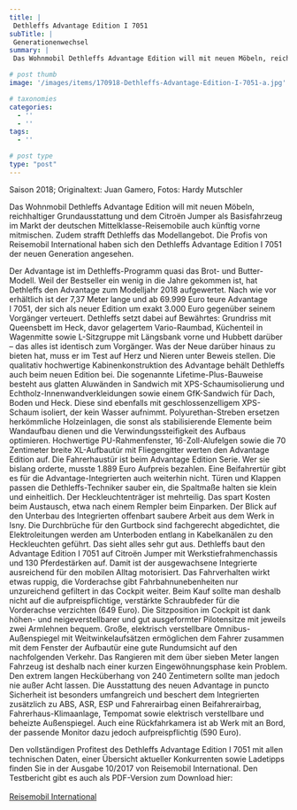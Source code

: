 ```yaml
---
title: |
 Dethleffs Advantage Edition I 7051
subTitle: |
 Generationenwechsel
summary: |
 Das Wohnmobil Dethleffs Advantage Edition will mit neuen Möbeln, reichhaltiger Grundausstattung und dem Citroën Jumper als Basis im Markt der deutschen Mittelklasse-Reisemobile auch künftig vorne mitmischen. Die Profis von Reisemobil International haben sich den Dethleffs Advantage Edition I 7051 der neuen Generation angesehen.

# post thumb
image: '/images/items/170918-Dethleffs-Advantage-Edition-I-7051-a.jpg'

# taxonomies
categories: 
  - ''
  - ''
tags:
  - ''

# post type
type: "post"
---
```


Saison 2018; Originaltext: Juan Gamero, Fotos: Hardy Mutschler  

Das Wohnmobil Dethleffs Advantage Edition will mit neuen Möbeln, reichhaltiger Grundausstattung und dem Citroën Jumper als Basisfahrzeug im Markt der deutschen Mittelklasse-Reisemobile auch künftig vorne mitmischen. Zudem strafft Dethleffs das Modellangebot. Die Profis von Reisemobil International haben sich den Dethleffs Advantage Edition I 7051 der neuen Generation angesehen.  

Der Advantage ist im Dethleffs-Programm quasi das Brot- und Butter-Modell. Weil der Bestseller ein wenig in die Jahre gekommen ist, hat Dethleffs den Advantage zum Modelljahr 2018 aufgewertet. Nach wie vor erhältlich ist der 7,37 Meter lange und ab 69.999 Euro teure Advantage I 7051, der sich als neuer Edition um exakt 3.000 Euro gegenüber seinem Vorgänger verteuert. Dethleffs setzt dabei auf Bewährtes: Grundriss mit Queensbett im Heck, davor gelagertem Vario-Raumbad, Küchenteil in Wagenmitte sowie L-Sitzgruppe mit Längsbank vorne und Hubbett darüber – das alles ist identisch zum Vorgänger. Was der Neue darüber hinaus zu bieten hat, muss er im Test auf Herz und Nieren unter Beweis stellen. Die qualitativ hochwertige Kabinenkonstruktion des Advantage behält Dethleffs auch beim neuen Edition bei. Die sogenannte Lifetime-Plus-Bauweise besteht aus glatten Aluwänden in Sandwich mit XPS-Schaumisolierung und Echtholz-Innenwandverkleidungen sowie einem GfK-Sandwich für Dach, Boden und Heck. Diese sind ebenfalls mit geschlossenzelligem XPS-Schaum isoliert, der kein Wasser aufnimmt. Polyurethan-Streben ersetzen herkömmliche Holzeinlagen, die sonst als stabilisierende Elemente beim Wandaufbau dienen und die Verwindungssteifigkeit des Aufbaus optimieren. Hochwertige PU-Rahmenfenster, 16-Zoll-Alufelgen sowie die 70 Zentimeter breite XL-Aufbautür mit Fliegengitter werten den Advantage Edition auf. Die Fahrerhaustür ist beim Advantage Edition Serie. Wer sie bislang orderte, musste 1.889 Euro Aufpreis bezahlen. Eine Beifahrertür gibt es für die Advantage-Integrierten auch weiterhin nicht. Türen und Klappen passen die Dethleffs-Techniker sauber ein, die Spaltmaße halten sie klein und einheitlich. Der Heckleuchtenträger ist mehrteilig. Das spart Kosten beim Austausch, etwa nach einem Rempler beim Einparken. Der Blick auf den Unterbau des Integrierten offenbart saubere Arbeit aus dem Werk in Isny. Die Durchbrüche für den Gurtbock sind fachgerecht abgedichtet, die Elektroleitungen werden am Unterboden entlang in Kabelkanälen zu den Heckleuchten geführt. Das sieht alles sehr gut aus. Dethleffs baut den Advantage Edition I 7051 auf Citroën Jumper mit Werkstiefrahmenchassis und 130 Pferdestärken auf. Damit ist der ausgewachsene Integrierte ausreichend für den mobilen Alltag motorisiert. Das Fahrverhalten wirkt etwas ruppig, die Vorderachse gibt Fahrbahnunebenheiten nur unzureichend gefiltert in das Cockpit weiter. Beim Kauf sollte man deshalb nicht auf die aufpreispflichtige, verstärkte Schraubfeder für die Vorderachse verzichten (649 Euro). Die Sitzposition im Cockpit ist dank höhen- und neigeverstellbarer und gut ausgeformter Pilotensitze mit jeweils zwei Armlehnen bequem. Große, elektrisch verstellbare Omnibus-Außenspiegel mit Weitwinkelaufsätzen ermöglichen dem Fahrer zusammen mit dem Fenster der Aufbautür eine gute Rundumsicht auf den nachfolgenden Verkehr. Das Rangieren mit dem über sieben Meter langen Fahrzeug ist deshalb nach einer kurzen Eingewöhnungsphase kein Problem. Den extrem langen Hecküberhang von 240 Zentimetern sollte man jedoch nie außer Acht lassen. Die Ausstattung des neuen Advantage in puncto Sicherheit ist besonders umfangreich und beschert dem Integrierten zusätzlich zu ABS, ASR, ESP und Fahrerairbag einen Beifahrerairbag, Fahrerhaus-Klimaanlage, Tempomat sowie elektrisch verstellbare und beheizte Außenspiegel. Auch eine Rückfahrkamera ist ab Werk mit an Bord, der passende Monitor dazu jedoch aufpreispflichtig (590 Euro).  

Den vollständigen Profitest des Dethleffs Advantage Edition I 7051 mit allen technischen Daten, einer Übersicht aktueller Konkurrenten sowie Ladetipps finden Sie in der Ausgabe 10/2017 von Reisemobil International. Den Testbericht gibt es auch als PDF-Version zum Download hier:   
[  
Reisemobil International](http://reisemobil-international.de)  